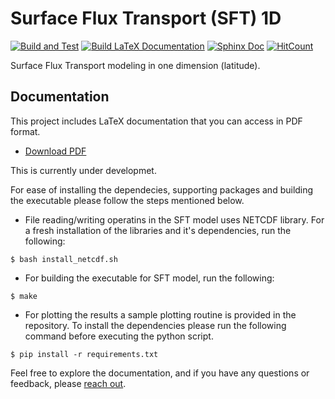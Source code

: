 # Surface Flux Transport (SFT) 1D

[![Build and Test](https://github.com/sr-dash/sft1d/actions/workflows/main.yml/badge.svg)](https://github.com/sr-dash/sft1d/actions/workflows/main.yml)
[![Build LaTeX Documentation](https://github.com/sr-dash/sft1d/actions/workflows/build-docs.yml/badge.svg)](https://github.com/sr-dash/sft1d/actions/workflows/build-docs.yml) [![Sphinx Doc](https://github.com/sr-dash/SFT-1D/actions/workflows/pages/pages-build-deployment/badge.svg)](https://github.com/sr-dash/SFT-1D/actions/workflows/pages/pages-build-deployment)  [![HitCount](https://hits.dwyl.com/sr-dash/SFT-1D.svg?style=flat-square&show=unique)](http://hits.dwyl.com/sr-dash/SFT-1D)



Surface Flux Transport modeling in one dimension (latitude). 

## Documentation

This project includes LaTeX documentation that you can access in PDF format.

- [Download PDF](doc/usermanual.pdf)

This is currently under developmet. 

For ease of installing the dependecies, supporting packages and building the executable please follow the steps mentioned below. 

* File reading/writing operatins in the SFT model uses NETCDF library. For a fresh installation of the libraries and it's dependencies, run the following:

```shell
$ bash install_netcdf.sh
```

* For building the executable for SFT model, run the following:

```shell
$ make
```

* For plotting the results a sample plotting routine is provided in the repository. To install the dependencies please run the following command before executing the python script.

```shell
$ pip install -r requirements.txt
```

Feel free to explore the documentation, and if you have any questions or feedback, please [reach out](dashs@hawaii.edu).
